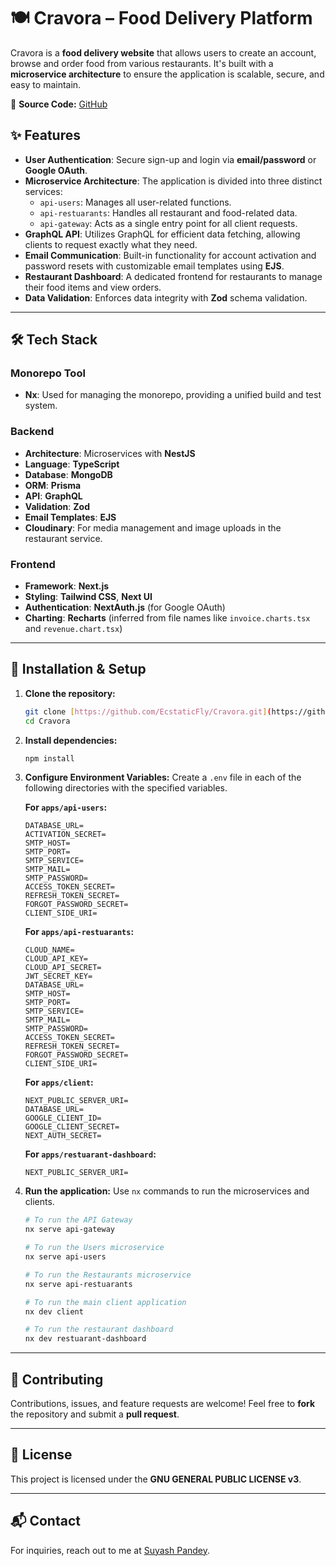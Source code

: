 # 🍽️ Cravora – Food Delivery Platform

Cravora is a **food delivery website** that allows users to create an account, browse and order food from various restaurants. It's built with a **microservice architecture** to ensure the application is scalable, secure, and easy to maintain.

🔗 **Source Code:** [GitHub](https://github.com/EcstaticFly/Cravora.git)

## ✨ Features

* **User Authentication**: Secure sign-up and login via **email/password** or **Google OAuth**.
* **Microservice Architecture**: The application is divided into three distinct services:
    * `api-users`: Manages all user-related functions.
    * `api-restuarants`: Handles all restaurant and food-related data.
    * `api-gateway`: Acts as a single entry point for all client requests.
* **GraphQL API**: Utilizes GraphQL for efficient data fetching, allowing clients to request exactly what they need.
* **Email Communication**: Built-in functionality for account activation and password resets with customizable email templates using **EJS**.
* **Restaurant Dashboard**: A dedicated frontend for restaurants to manage their food items and view orders.
* **Data Validation**: Enforces data integrity with **Zod** schema validation.

---

## 🛠 Tech Stack

### Monorepo Tool

* **Nx**: Used for managing the monorepo, providing a unified build and test system.

### Backend

* **Architecture**: Microservices with **NestJS**
* **Language**: **TypeScript**
* **Database**: **MongoDB**
* **ORM**: **Prisma**
* **API**: **GraphQL**
* **Validation**: **Zod**
* **Email Templates**: **EJS**
* **Cloudinary**: For media management and image uploads in the restaurant service.

### Frontend

* **Framework**: **Next.js**
* **Styling**: **Tailwind CSS**, **Next UI**
* **Authentication**: **NextAuth.js** (for Google OAuth)
* **Charting**: **Recharts** (inferred from file names like `invoice.charts.tsx` and `revenue.chart.tsx`)

---

## 🚀 Installation & Setup

1.  **Clone the repository:**
    ```bash
    git clone [https://github.com/EcstaticFly/Cravora.git](https://github.com/EcstaticFly/Cravora.git)
    cd Cravora
    ```

2.  **Install dependencies:**
    ```bash
    npm install
    ```

3.  **Configure Environment Variables:**
    Create a `.env` file in each of the following directories with the specified variables.

    **For `apps/api-users`:**
    ```env
    DATABASE_URL=
    ACTIVATION_SECRET=
    SMTP_HOST=
    SMTP_PORT=
    SMTP_SERVICE=
    SMTP_MAIL=
    SMTP_PASSWORD=
    ACCESS_TOKEN_SECRET=
    REFRESH_TOKEN_SECRET=
    FORGOT_PASSWORD_SECRET=
    CLIENT_SIDE_URI=
    ```

    **For `apps/api-restuarants`:**
    ```env
    CLOUD_NAME=
    CLOUD_API_KEY=
    CLOUD_API_SECRET=
    JWT_SECRET_KEY=
    DATABASE_URL=
    SMTP_HOST=
    SMTP_PORT=
    SMTP_SERVICE=
    SMTP_MAIL=
    SMTP_PASSWORD=
    ACCESS_TOKEN_SECRET=
    REFRESH_TOKEN_SECRET=
    FORGOT_PASSWORD_SECRET=
    CLIENT_SIDE_URI=
    ```

    **For `apps/client`:**
    ```env
    NEXT_PUBLIC_SERVER_URI=
    DATABASE_URL=
    GOOGLE_CLIENT_ID=
    GOOGLE_CLIENT_SECRET=
    NEXT_AUTH_SECRET=
    ```

    **For `apps/restuarant-dashboard`:**
    ```env
    NEXT_PUBLIC_SERVER_URI=
    ```

4.  **Run the application:**
    Use `nx` commands to run the microservices and clients.
    ```bash
    # To run the API Gateway
    nx serve api-gateway

    # To run the Users microservice
    nx serve api-users

    # To run the Restaurants microservice
    nx serve api-restuarants

    # To run the main client application
    nx dev client

    # To run the restaurant dashboard
    nx dev restuarant-dashboard
    ```

---

## 🤝 Contributing

Contributions, issues, and feature requests are welcome! Feel free to **fork** the repository and submit a **pull request**.

---

## 📜 License

This project is licensed under the **GNU GENERAL PUBLIC LICENSE v3**.

---

## 📬 Contact

For inquiries, reach out to me at [Suyash Pandey](mailto:suyash.2023ug1100@iiitranchi.ac.in).